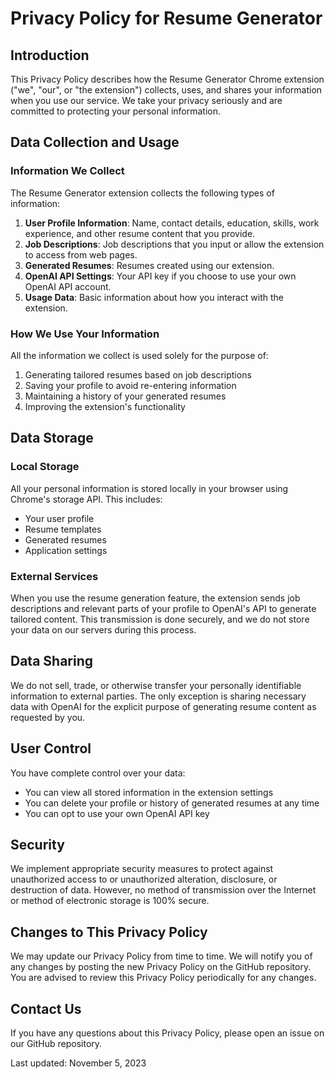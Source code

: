 # Privacy Policy for Resume Generator

## Introduction

This Privacy Policy describes how the Resume Generator Chrome extension ("we", "our", or "the extension") collects, uses, and shares your information when you use our service. We take your privacy seriously and are committed to protecting your personal information.

## Data Collection and Usage

### Information We Collect

The Resume Generator extension collects the following types of information:

1. **User Profile Information**: Name, contact details, education, skills, work experience, and other resume content that you provide.
2. **Job Descriptions**: Job descriptions that you input or allow the extension to access from web pages.
3. **Generated Resumes**: Resumes created using our extension.
4. **OpenAI API Settings**: Your API key if you choose to use your own OpenAI API account.
5. **Usage Data**: Basic information about how you interact with the extension.

### How We Use Your Information

All the information we collect is used solely for the purpose of:

1. Generating tailored resumes based on job descriptions
2. Saving your profile to avoid re-entering information
3. Maintaining a history of your generated resumes
4. Improving the extension's functionality

## Data Storage

### Local Storage

All your personal information is stored locally in your browser using Chrome's storage API. This includes:

- Your user profile
- Resume templates
- Generated resumes
- Application settings

### External Services

When you use the resume generation feature, the extension sends job descriptions and relevant parts of your profile to OpenAI's API to generate tailored content. This transmission is done securely, and we do not store your data on our servers during this process.

## Data Sharing

We do not sell, trade, or otherwise transfer your personally identifiable information to external parties. The only exception is sharing necessary data with OpenAI for the explicit purpose of generating resume content as requested by you.

## User Control

You have complete control over your data:

- You can view all stored information in the extension settings
- You can delete your profile or history of generated resumes at any time
- You can opt to use your own OpenAI API key

## Security

We implement appropriate security measures to protect against unauthorized access to or unauthorized alteration, disclosure, or destruction of data. However, no method of transmission over the Internet or method of electronic storage is 100% secure.

## Changes to This Privacy Policy

We may update our Privacy Policy from time to time. We will notify you of any changes by posting the new Privacy Policy on the GitHub repository. You are advised to review this Privacy Policy periodically for any changes.

## Contact Us

If you have any questions about this Privacy Policy, please open an issue on our GitHub repository.

Last updated: November 5, 2023
